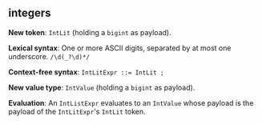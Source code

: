 ## integers

**New token**: `IntLit` (holding a `bigint` as payload).

**Lexical syntax**: One or more ASCII digits, separated by at most one
underscore. `/\d(_?\d)*/`

**Context-free syntax**: `IntLitExpr ::= IntLit ;`

**New value type**: `IntValue` (holding a `bigint` as payload).

**Evaluation**: An `IntListExpr` evaluates to an `IntValue` whose payload is
the payload of the `IntLitExpr`'s `IntLit` token.

